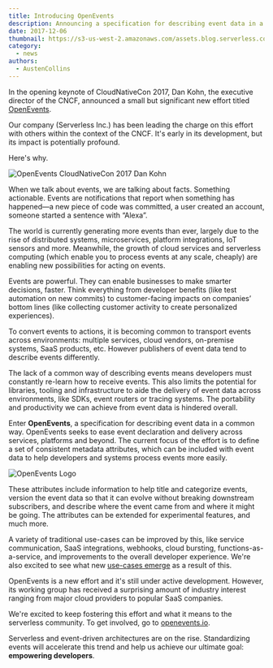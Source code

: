 ```yaml
---
title: Introducing OpenEvents
description: Announcing a specification for describing event data in a common way
date: 2017-12-06
thumbnail: https://s3-us-west-2.amazonaws.com/assets.blog.serverless.com/openevents-logo-square.png
category:
  - news
authors:
  - AustenCollins
---
```


In the opening keynote of CloudNativeCon 2017, Dan Kohn, the executive director of the CNCF, announced a small but significant new effort titled [OpenEvents](https://openevents.io).

Our company (Serverless Inc.) has been leading the charge on this effort with others within the context of the CNCF.  It's early in its development, but its impact is potentially profound.

Here's why.

![OpenEvents CloudNativeCon 2017 Dan Kohn](https://s3-us-west-2.amazonaws.com/assets.blog.serverless.com/cncf-openevents.jpg)

When we talk about events, we are talking about facts. Something actionable. Events are notifications that report when something has happened—a new piece of code was committed, a user created an account, someone started a sentence with “Alexa”.

The world is currently generating more events than ever, largely due to the rise of distributed systems, microservices, platform integrations, IoT sensors and more.  Meanwhile, the growth of cloud services and serverless computing (which enable you to process events at any scale, cheaply) are enabling new possibilities for acting on events.

Events are powerful.  They can enable businesses to make smarter decisions, faster.  Think everything from developer benefits (like test automation on new commits) to customer-facing impacts on companies’ bottom lines (like collecting customer activity to create personalized experiences).

To convert events to actions, it is becoming common to transport events across environments: multiple services, cloud vendors, on-premise systems, SaaS products, etc.  However publishers of event data tend to describe events differently.

The lack of a common way of describing events means developers must constantly re-learn how to receive events.  This also limits the potential for libraries, tooling and infrastructure to aide the delivery of event data across environments, like SDKs, event routers or tracing systems.  The portability and productivity we can achieve from event data is hindered overall.

Enter **OpenEvents**, a specification for describing event data in a common way.  OpenEvents seeks to ease event declaration and delivery across services, platforms and beyond.  The current focus of the effort is to define a set of consistent metadata attributes, which can be included with event data to help developers and systems process events more easily.

![OpenEvents Logo](https://s3-us-west-2.amazonaws.com/assets.blog.serverless.com/openevents-logo-black.png)

These attributes include information to help title and categorize events, version the event data so that it can evolve without breaking downstream subscribers, and describe where the event came from and where it might be going.  The attributes can be extended for experimental features, and much more.

A variety of traditional use-cases can be improved by this, like service communication, SaaS integrations, webhooks, cloud bursting, functions-as-a-service, and improvements to the overall developer experience.  We're also excited to see what new [use-cases emerge](https://www.serverless.com/event-gateway) as a result of this.

OpenEvents is a new effort and it's still under active development.  However, its working group has received a surprising amount of industry interest ranging from major cloud providers to popular SaaS companies.

We're excited to keep fostering this effort and what it means to the serverless community.  To get involved, go to [openevents.io](https://openevents.io).

Serverless and event-driven architectures are on the rise.  Standardizing events will accelerate this trend and help us achieve our ultimate goal: **empowering developers**.
